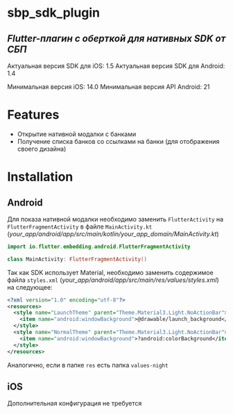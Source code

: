# sbp_sdk_plugin
## _Flutter-плагин с оберткой для нативных SDK от СБП_

Актуальная версия SDK для iOS: 1.5
Актуальная версия SDK для Android: 1.4

Минимальная версия iOS: 14.0
Минимальная версия API Android: 21

# Features

- Открытие нативной модалки с банками
- Получение списка банков со ссылками на банки (для отображения своего дизайна)

# Installation

## Android

Для показа нативной модалки необходимо заменить `FlutterActivity` на `FlutterFragmentActivity` в файле `MainActivity.kt` (_your_app/android/app/src/main/kotlin/your_app_domain/MainActivity.kt_)

```kotlin
import io.flutter.embedding.android.FlutterFragmentActivity

class MainActivity: FlutterFragmentActivity()
```

Так как SDK использует Material, необходимо заменить содержимое файла `styles.xml` (_your_app/android/app/src/main/res/values/styles.xml_) на следующее:

```xml
<?xml version="1.0" encoding="utf-8"?>
<resources>
  <style name="LaunchTheme" parent="Theme.Material3.Light.NoActionBar">
    <item name="android:windowBackground">@drawable/launch_background</item>
  </style>
  <style name="NormalTheme" parent="Theme.Material3.Light.NoActionBar">
    <item name="android:windowBackground">?android:colorBackground</item>
  </style>
</resources>
```

Аналогично, если в папке `res` есть папка `values-night`

## iOS

Дополнительная конфигурация не требуется